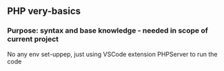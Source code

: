 ## PHP very-basics

### Purpose: syntax and base knowledge - needed in scope of current project

No any env set-uppep, just using VSCode extension PHPServer to run the code 